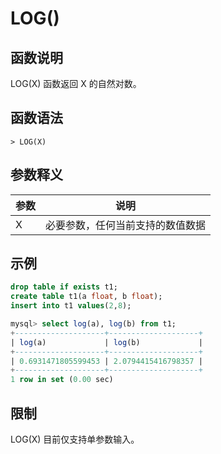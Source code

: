 # **LOG()**

## **函数说明**

LOG(X) 函数返回 X 的自然对数。

## **函数语法**

```
> LOG(X)
```

## **参数释义**

|  参数   | 说明  |
|  ----  | ----  |
| X | 必要参数，任何当前支持的数值数据 |

## **示例**

```sql
drop table if exists t1;
create table t1(a float, b float);
insert into t1 values(2,8);

mysql> select log(a), log(b) from t1;
+--------------------+--------------------+
| log(a)             | log(b)             |
+--------------------+--------------------+
| 0.6931471805599453 | 2.0794415416798357 |
+--------------------+--------------------+
1 row in set (0.00 sec)
```

## **限制**

LOG(X) 目前仅支持单参数输入。
